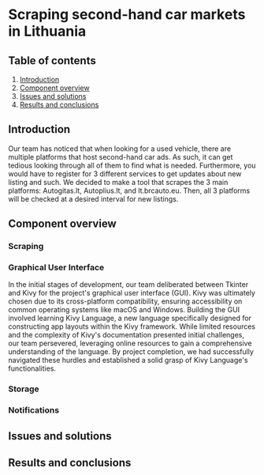 # Scraping second-hand car markets in Lithuania

## Table of contents
1. [Introduction](#Introduction)
2. [Component overview](#Component-overview)
3. [Issues and solutions](issues-and-solutions)
4. [Results and conclusions](#results-and-conclusions)


## Introduction

Our team has noticed that when looking for a used vehicle, there are multiple platforms that host second-hand car ads. 
As such, it can get tedious looking through all of them to find what is needed. Furthermore, you would have to register for 3 different services
to get updates about new listing and such. 
We decided to make a tool that scrapes the 3 main platforms: Autogitas.lt, Autoplius.lt, and lt.brcauto.eu.
Then, all 3 platforms will be checked at a desired interval for new listings. 


## Component overview 

### Scraping


### Graphical User Interface
In the initial stages of development, our team deliberated between Tkinter and Kivy for the project's graphical user interface (GUI). Kivy was ultimately chosen due to its cross-platform compatibility, ensuring accessibility on common operating systems like macOS and Windows. Building the GUI involved learning Kivy Language, a new language specifically designed for constructing app layouts within the Kivy framework.  While limited resources and the complexity of Kivy's documentation presented initial challenges, our team persevered, leveraging online resources to gain a comprehensive understanding of the language. By project completion, we had successfully navigated these hurdles and established a solid grasp of Kivy Language's functionalities. 

### Storage


### Notifications



## Issues and solutions

## Results and conclusions
